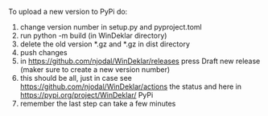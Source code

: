 To upload a new version to PyPi do:

1. change version number in setup.py and pyproject.toml
2. run python -m build (in WinDeklar directory)
3. delete the old version *.gz and *.gz in dist directory
4. push changes
5. in https://github.com/njodal/WinDeklar/releases press Draft new release (maker sure to create a new version number)
6. this should be all, just in case see https://github.com/njodal/WinDeklar/actions the status and here in https://pypi.org/project/WinDeklar/ PyPi
7. remember the last step can take a few minutes